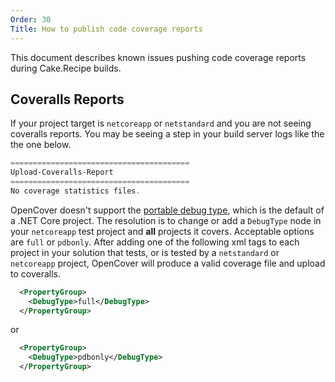 ```yaml
---
Order: 30
Title: How to publish code coverage reports
---
```

This document describes known issues pushing code coverage reports during Cake.Recipe builds.

## Coveralls Reports

If your project target is `netcoreapp` or `netstandard` and you are not seeing coveralls reports.  You may be seeing a step in your build server logs like the the one below.

``` powershell
========================================
Upload-Coveralls-Report
========================================
No coverage statistics files.
```

OpenCover doesn't support the [portable debug type](https://github.com/dotnet/core/blob/e6049bb60307d987e044c39a106e0d6cf98857a3/Documentation/diagnostics/portable_pdb.md), which is the default of a .NET Core project. The resolution is to change or add a `DebugType` node in your `netcoreapp` test project and **all** projects it covers.  Acceptable options are `full` or `pdbonly`.  After adding one of the following xml tags to each project in your solution that tests, or is tested by a `netstandard` or `netcoreapp` project, OpenCover will produce a valid coverage file and upload to coveralls.

``` xml
  <PropertyGroup>
    <DebugType>full</DebugType>
  </PropertyGroup>
```
or
``` xml
  <PropertyGroup>
    <DebugType>pdbonly</DebugType>
  </PropertyGroup>
```